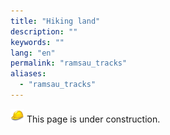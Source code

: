 ```yaml
---
title: "Hiking land"
description: ""
keywords: ""
lang: "en"
permalink: "ramsau_tracks"
aliases:
  - "ramsau_tracks"
---
```



![](../images/iconfinder_applications-engineering_8830.png) This page is under construction.
